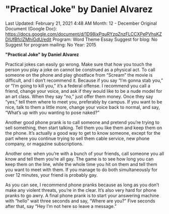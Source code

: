 # "Practical Joke" by Daniel Alvarez

Last Updated: February 21, 2021 4:48 AM
Month: 12 - December
Original Document (Google Doc): https://docs.google.com/document/d/1D98jxPquRYzqZnzFLCCXPePVhsKZDlUfBfclZMhiGdU/edit
Program: Word Theme Essay
Suggest for blog: No
Suggest for program mailing: No
Year: 2015

**"Practical Joke" by Daniel Alvarez**

Practical jokes can easily go wrong. Make sure that how you touch the person you play a joke on cannot be construed as a physical act. To call someone on the phone and play ghostface from “Scream” the movie is difficult, and I don’t recommend it. Because if you say “I’m gonna stab you,” or “I’m going to kill you,” it’s a federal offense. I recommend you call a friend, change your voice, and ask if they would like to be a nude model for an art class. When they say “no,” just offer them money. Once they say “yes,” tell them where to meet you, preferably by campus. If you want to be nice, talk to them a little more, change your voice back to normal, and say, “What’s up with you wanting to pose naked?”

Another good phone prank is to call someone and pretend you’re trying to sell something, then start talking. Tell them you like them and keep them on the phone. It’s actually a good way to get to know someone, except for the part where you continue trying to sell them cable service, new phone company, or magazine subscriptions.

Another one: when you’re with a bunch of your friends, call someone you all know and tell them you’re all gay. The game is to see how long you can keep them on the line, while the whole time you hit on them and tell them you want to meet with them. If you manage to do both simultaneously for over 12 minutes, your friend is probably gay.

As you can see, I recommend phone pranks because as long as you don’t make any violent threats, you’re in the clear. It’s also very hard for phone pranks to go awry. A final phone prank is to start your answering machine with “hello” wait three seconds and say, “Where are you?” Five seconds after that, say “Hey I’m not here so leave a message.”